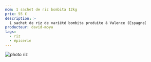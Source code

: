 ```yaml
---
nom: 1 sachet de riz bombita 12kg
prix: 55 €
description: >
  1 sachet de riz de variété bombita produite à Valence (Espagne)
producteur: david-moya
tags: 
  - riz
  - épicerie
---
```


![photo riz](./media/riz.jpg)